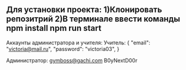 Для установки проекта: 
1)Клонировать репозитрий
2)В терминале ввести команды
  npm install
  npm run start
----------------------------------------------------

Аккаунты администратора и учителя:
Учитель:
{
  "email": "victoria@mail.ru",
  "password": "victoria03",
}

Администратор:
gymboss@gachi.com
B0yNextD00r

